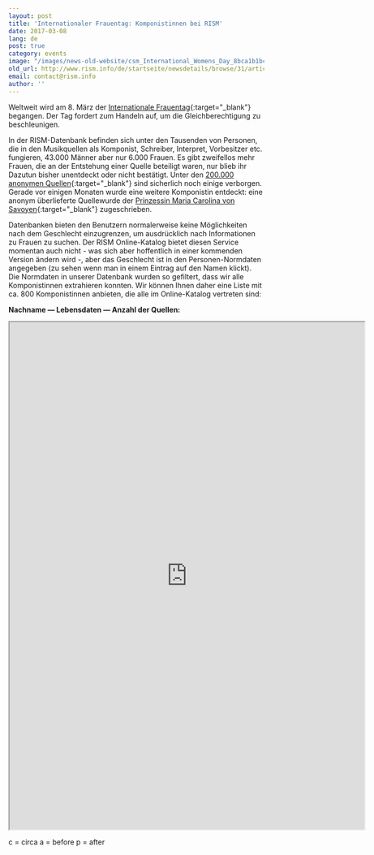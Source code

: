 ```yaml
---
layout: post
title: 'Internationaler Frauentag: Komponistinnen bei RISM'
date: 2017-03-08
lang: de
post: true
category: events
image: "/images/news-old-website/csm_International_Womens_Day_8bca1b1bc8.png"
old_url: http://www.rism.info/de/startseite/newsdetails/browse/31/article/64/international-womens-day-women-composers-in-rism.html
email: contact@rism.info
author: ''
---
```


Weltweit wird am 8. März der [Internationale Frauentag](https://www.internationalwomensday.com/About){:target="_blank"} begangen. Der Tag fordert zum Handeln auf, um die Gleichberechtigung zu beschleunigen.

In der RISM-Datenbank befinden sich unter den Tausenden von Personen, die in den Musikquellen als Komponist, Schreiber, Interpret, Vorbesitzer etc. fungieren, 43.000 Männer aber nur 6.000 Frauen. Es gibt zweifellos mehr Frauen, die an der Entstehung einer Quelle beteiligt waren, nur blieb ihr Dazutun bisher unentdeckt oder nicht bestätigt. Unter den [200.000 anonymen Quellen](https://opac.rism.info/search?View=rism&author=anonymus){:target="_blank"} sind sicherlich noch einige verborgen. Gerade vor einigen Monaten wurde eine weitere Komponistin entdeckt: eine anonym überlieferte Quellewurde der [Prinzessin Maria Carolina von Savoyen](/rediscovered/2017/01/30/a-new-woman-composer-is-born.html){:target="_blank"} zugeschrieben.

Datenbanken bieten den Benutzern normalerweise keine Möglichkeiten nach dem Geschlecht einzugrenzen, um ausdrücklich nach Informationen zu Frauen zu suchen. Der RISM Online-Katalog bietet diesen Service momentan auch nicht - was sich aber hoffentlich in einer kommenden Version ändern wird -, aber das Geschlecht ist in den Personen-Normdaten angegeben (zu sehen wenn man in einem Eintrag auf den Namen klickt). Die Normdaten in unserer Datenbank wurden so gefiltert, dass wir alle Komponistinnen extrahieren konnten. Wir können Ihnen daher eine Liste mit ca. 800 Komponistinnen anbieten, die alle im Online-Katalog vertreten sind:

**Nachname — Lebensdaten — Anzahl der Quellen:**

<iframe src="https://docs.google.com/spreadsheets/d/e/2PACX-1vTTWAMOx1y2InkZOyHsA6g3y-qKLKpjFB4aBFTHMiAp-AA27ePArb1l81vGwCX8Z21IbTlpMQhYF2yY/pubhtml?gid=0&amp;single=true&amp;widget=true&amp;headers=false" width="700" height="1000"></iframe>

c = circa
a = before
p = after

